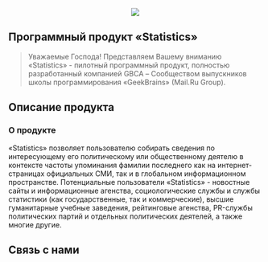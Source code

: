 <p align="center"><img src="https://pp.userapi.com/c638519/v638519489/431d6/aAkqSUi3DoI.jpg"></p>

## Программный продукт «Statistics»

> Уважаемые Господа! Представляем Вашему вниманию «Statistics» - пилотный программный продукт, полностью разработанный компанией GBCA – Сообществом выпускников школы программирования «GeekBrains» (Mail.Ru Group). 

## Описание продукта
### О продукте
«Statistics» позволяет пользователю собирать сведения по интересующему его политическому или общественному деятелю в контексте частоты упоминания фамилии последнего как на интернет-страницах официальных СМИ, так и в глобальном информационном пространстве.
	Потенциальные пользователи «Statistics» - новостные сайты и информационные агенства, социологические службы и службы статистики (как государственные, так и коммерческие),  высшие гуманитарные учебные заведения, рейтинговые агенства, PR-службы политических партий и отдельных политических деятелей, а также многие другие.



## Связь с нами
